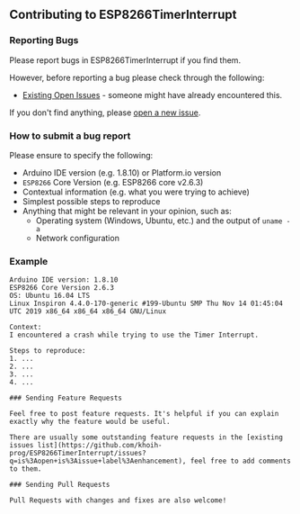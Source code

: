 ## Contributing to ESP8266TimerInterrupt

### Reporting Bugs

Please report bugs in ESP8266TimerInterrupt if you find them.

However, before reporting a bug please check through the following:

* [Existing Open Issues](https://github.com/khoih-prog/ESP8266TimerInterrupt/issues) - someone might have already encountered this.

If you don't find anything, please [open a new issue](https://github.com/khoih-prog/ESP8266TimerInterrupt/issues/new).

### How to submit a bug report

Please ensure to specify the following:

* Arduino IDE version (e.g. 1.8.10) or Platform.io version
* `ESP8266` Core Version (e.g. ESP8266 core v2.6.3)
* Contextual information (e.g. what you were trying to achieve)
* Simplest possible steps to reproduce
* Anything that might be relevant in your opinion, such as:
  * Operating system (Windows, Ubuntu, etc.) and the output of `uname -a`
  * Network configuration


### Example

```
Arduino IDE version: 1.8.10
ESP8266 Core Version 2.6.3
OS: Ubuntu 16.04 LTS
Linux Inspiron 4.4.0-170-generic #199-Ubuntu SMP Thu Nov 14 01:45:04 UTC 2019 x86_64 x86_64 x86_64 GNU/Linux

Context:
I encountered a crash while trying to use the Timer Interrupt.

Steps to reproduce:
1. ...
2. ...
3. ...
4. ...

### Sending Feature Requests

Feel free to post feature requests. It's helpful if you can explain exactly why the feature would be useful.

There are usually some outstanding feature requests in the [existing issues list](https://github.com/khoih-prog/ESP8266TimerInterrupt/issues?q=is%3Aopen+is%3Aissue+label%3Aenhancement), feel free to add comments to them.

### Sending Pull Requests

Pull Requests with changes and fixes are also welcome!
